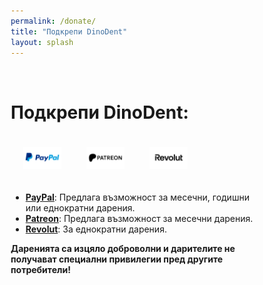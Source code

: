 ```yaml
---
permalink: /donate/
title: "Подкрепи DinoDent"
layout: splash
---
```

<br>

<style>
* {
  box-sizing: border-box;
}

.column {
  float: left;
  width: 25%;
  padding: 20px;
  text-align: center;
}

/* Clearfix (clear floats) */
.row::after {
  float: center;
  content: "";
  clear: both;
  display: table;
}
</style>

# Подкрепи DinoDent:

<div class="row">

  <div class="column">
     <a href="https://www.paypal.com/donate/?hosted_button_id=J7SDR7Y7BLUKL"><img src="/assets/images/donate_paypal.png"></a>
  </div>
  <div class="column">
    <a href="https://www.patreon.com/user?u=20719035"><img src="/assets/images/donate_patreon.png"></a>
  </div>
  <div class="column">
    <a href="https://revolut.me/thefinalcutbg"><img src="/assets/images/donate_revolut.png"></a>
  </div>
</div>

- [<b>PayPal</b>](https://www.paypal.com/donate/?hosted_button_id=J7SDR7Y7BLUKL): Предлага възможност за месечни, годишни или еднократни дарения.
- [<b>Patreon</b>](https://www.patreon.com/user?u=20719035): Предлага възможност за месечни дарения.
- [<b>Revolut</b>](https://revolut.me/thefinalcutbg): За еднократни дарения.

<b>Даренията са изцяло доброволни и дарителите не получават специални привилегии пред другите потребители!</b>

